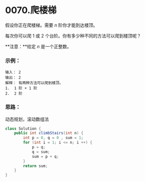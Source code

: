 # 0070.爬楼梯

假设你正在爬楼梯。需要 *n* 阶你才能到达楼顶。

每次你可以爬 1 或 2 个台阶。你有多少种不同的方法可以爬到楼顶呢？

**注意：**给定 *n* 是一个正整数。

### 示例：

```
输入： 2
输出： 2
解释： 有两种方法可以爬到楼顶。
1.  1 阶 + 1 阶
2.  2 阶
```

### 思路：

动态规划，滚动数组法

```java
class Solution {
    public int climbStairs(int n) {
        int p = 0, q = 0 , sum = 1;
        for (int i = 1; i <= n; i ++) {
            p = q; 
            q = sum;
            sum = p + q;
        }
        return sum;
    }
}
```

